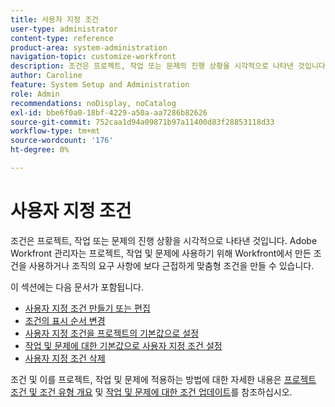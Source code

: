 ```yaml
---
title: 사용자 지정 조건
user-type: administrator
content-type: reference
product-area: system-administration
navigation-topic: customize-workfront
description: 조건은 프로젝트, 작업 또는 문제의 진행 상황을 시각적으로 나타낸 것입니다. Adobe Workfront 관리자는 프로젝트, 작업 및 문제에 사용하기 위해 Workfront에서 만든 조건을 사용하거나 조직의 요구 사항에 보다 근접하게 맞춤형 조건을 만들 수 있습니다.
author: Caroline
feature: System Setup and Administration
role: Admin
recommendations: noDisplay, noCatalog
exl-id: bbe6f0a0-18bf-4229-a50a-aa7286b82626
source-git-commit: 752caa1d94a09871b97a11400d83f28853118d33
workflow-type: tm+mt
source-wordcount: '176'
ht-degree: 0%

---
```


# 사용자 지정 조건

조건은 프로젝트, 작업 또는 문제의 진행 상황을 시각적으로 나타낸 것입니다. Adobe Workfront 관리자는 프로젝트, 작업 및 문제에 사용하기 위해 Workfront에서 만든 조건을 사용하거나 조직의 요구 사항에 보다 근접하게 맞춤형 조건을 만들 수 있습니다.

이 섹션에는 다음 문서가 포함됩니다.

* [사용자 지정 조건 만들기 또는 편집](../../../administration-and-setup/customize-workfront/create-manage-custom-conditions/create-edit-custom-conditions.md)
* [조건의 표시 순서 변경](../../../administration-and-setup/customize-workfront/create-manage-custom-conditions/change-display-order-of-conditions.md)
* [사용자 지정 조건을 프로젝트의 기본값으로 설정](../../../administration-and-setup/customize-workfront/create-manage-custom-conditions/set-custom-condition-default-projects.md)
* [작업 및 문제에 대한 기본값으로 사용자 지정 조건 설정](../../../administration-and-setup/customize-workfront/create-manage-custom-conditions/set-custom-condition-default-tasks-issues.md)
* [사용자 지정 조건 삭제](../../../administration-and-setup/customize-workfront/create-manage-custom-conditions/delete-custom-conditions.md)

조건 및 이를 프로젝트, 작업 및 문제에 적용하는 방법에 대한 자세한 내용은 [프로젝트 조건 및 조건 유형 개요](../../../manage-work/projects/manage-projects/project-condition-and-condition-type.md) 및 [작업 및 문제에 대한 조건 업데이트](../../../manage-work/projects/updating-work-in-a-project/update-condition-for-tasks-and-issues.md)를 참조하십시오.
